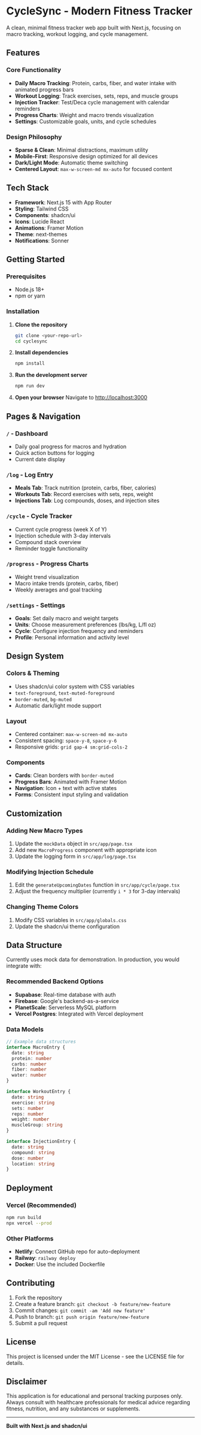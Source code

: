 # CycleSync - Modern Fitness Tracker

A clean, minimal fitness tracker web app built with Next.js, focusing on macro tracking, workout logging, and cycle management.

## Features

### Core Functionality
- **Daily Macro Tracking**: Protein, carbs, fiber, and water intake with animated progress bars
- **Workout Logging**: Track exercises, sets, reps, and muscle groups
- **Injection Tracker**: Test/Deca cycle management with calendar reminders
- **Progress Charts**: Weight and macro trends visualization
- **Settings**: Customizable goals, units, and cycle schedules

### Design Philosophy
- **Sparse & Clean**: Minimal distractions, maximum utility
- **Mobile-First**: Responsive design optimized for all devices
- **Dark/Light Mode**: Automatic theme switching
- **Centered Layout**: `max-w-screen-md mx-auto` for focused content

## Tech Stack

- **Framework**: Next.js 15 with App Router
- **Styling**: Tailwind CSS
- **Components**: shadcn/ui
- **Icons**: Lucide React
- **Animations**: Framer Motion
- **Theme**: next-themes
- **Notifications**: Sonner

## Getting Started

### Prerequisites
- Node.js 18+ 
- npm or yarn

### Installation

1. **Clone the repository**
   ```bash
   git clone <your-repo-url>
   cd cyclesync
   ```

2. **Install dependencies**
   ```bash
   npm install
   ```

3. **Run the development server**
   ```bash
   npm run dev
   ```

4. **Open your browser**
   Navigate to [http://localhost:3000](http://localhost:3000)

## Pages & Navigation

### `/` - Dashboard
- Daily goal progress for macros and hydration
- Quick action buttons for logging
- Current date display

### `/log` - Log Entry
- **Meals Tab**: Track nutrition (protein, carbs, fiber, calories)
- **Workouts Tab**: Record exercises with sets, reps, weight
- **Injections Tab**: Log compounds, doses, and injection sites

### `/cycle` - Cycle Tracker
- Current cycle progress (week X of Y)
- Injection schedule with 3-day intervals
- Compound stack overview
- Reminder toggle functionality

### `/progress` - Progress Charts
- Weight trend visualization
- Macro intake trends (protein, carbs, fiber)
- Weekly averages and goal tracking

### `/settings` - Settings
- **Goals**: Set daily macro and weight targets
- **Units**: Choose measurement preferences (lbs/kg, L/fl oz)
- **Cycle**: Configure injection frequency and reminders
- **Profile**: Personal information and activity level

## Design System

### Colors & Theming
- Uses shadcn/ui color system with CSS variables
- `text-foreground`, `text-muted-foreground`
- `border-muted`, `bg-muted`
- Automatic dark/light mode support

### Layout
- Centered container: `max-w-screen-md mx-auto`
- Consistent spacing: `space-y-8`, `space-y-6`
- Responsive grids: `grid gap-4 sm:grid-cols-2`

### Components
- **Cards**: Clean borders with `border-muted`
- **Progress Bars**: Animated with Framer Motion
- **Navigation**: Icon + text with active states
- **Forms**: Consistent input styling and validation

## Customization

### Adding New Macro Types
1. Update the `mockData` object in `src/app/page.tsx`
2. Add new `MacroProgress` component with appropriate icon
3. Update the logging form in `src/app/log/page.tsx`

### Modifying Injection Schedule
1. Edit the `generateUpcomingDates` function in `src/app/cycle/page.tsx`
2. Adjust the frequency multiplier (currently `i * 3` for 3-day intervals)

### Changing Theme Colors
1. Modify CSS variables in `src/app/globals.css`
2. Update the shadcn/ui theme configuration

## Data Structure

Currently uses mock data for demonstration. In production, you would integrate with:

### Recommended Backend Options
- **Supabase**: Real-time database with auth
- **Firebase**: Google's backend-as-a-service
- **PlanetScale**: Serverless MySQL platform
- **Vercel Postgres**: Integrated with Vercel deployment

### Data Models
```typescript
// Example data structures
interface MacroEntry {
  date: string
  protein: number
  carbs: number
  fiber: number
  water: number
}

interface WorkoutEntry {
  date: string
  exercise: string
  sets: number
  reps: number
  weight: number
  muscleGroup: string
}

interface InjectionEntry {
  date: string
  compound: string
  dose: number
  location: string
}
```

## Deployment

### Vercel (Recommended)
```bash
npm run build
npx vercel --prod
```

### Other Platforms
- **Netlify**: Connect GitHub repo for auto-deployment
- **Railway**: `railway deploy`
- **Docker**: Use the included Dockerfile

## Contributing

1. Fork the repository
2. Create a feature branch: `git checkout -b feature/new-feature`
3. Commit changes: `git commit -am 'Add new feature'`
4. Push to branch: `git push origin feature/new-feature`
5. Submit a pull request

## License

This project is licensed under the MIT License - see the LICENSE file for details.

## Disclaimer

This application is for educational and personal tracking purposes only. Always consult with healthcare professionals for medical advice regarding fitness, nutrition, and any substances or supplements.

---

**Built with Next.js and shadcn/ui**
